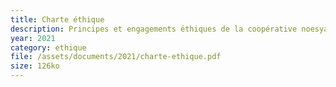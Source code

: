 ```yaml
---
title: Charte éthique
description: Principes et engagements éthiques de la coopérative noesya.
year: 2021
category: ethique
file: /assets/documents/2021/charte-ethique.pdf
size: 126ko
---
```

